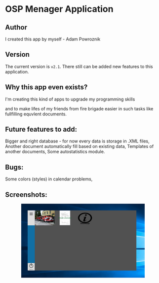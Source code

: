 OSP Menager Application
==========

Author
----------
I created this app by myself - Adam Powroznik

Version
---------
The current version is `v2.1`. There still can be added new features to this application.

Why this app even exists?
---------------
I'm creating this kind of apps to upgrade my programming skills

and to make lifes of my friends from fire brigade easier in such tasks like fullfilling equvlent documents. 

Future features to add:
-------------------
Bigger and right database - for now every data is storage in .XML files,
Another document automatically fill based on existing data,
Templates of another documents,
Some autostatistics module.

Bugs:
-----------
Some colors (styles) in calendar problems,

Screenshots:
-----------
<div align="center">
    <img src="/screenshots/ss1.png" width="400px"</img> 
</div>